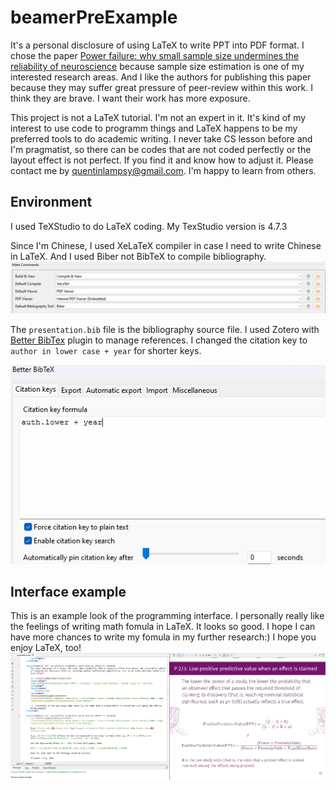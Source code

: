 # beamerPreExample

It's a personal disclosure of using LaTeX to write PPT into PDF format. I chose the paper [Power failure: why small sample size undermines the reliability of neuroscience](https://www.nature.com/articles/nrn3475) because sample size estimation is one of my interested research areas. And I like the authors for publishing this paper because they may suffer great pressure of peer-review within this work. I think they are brave. I want their work has more exposure. 

This project is not a LaTeX tutorial. I'm not an expert in it. It's kind of my interest to use code to programm things and LaTeX happens to be my preferred tools to do academic writing. I never take CS lesson before and I'm pragmatist, so there can be codes that are not coded perfectly or the layout effect is not perfect. If you find it and know how to adjust it. Please contact me by quentinlampsy@gmail.com. I'm happy to learn from others.

## Environment
I used TeXStudio to do LaTeX coding. My TexStudio version is 4.7.3

Since I'm Chinese, I used XeLaTeX compiler in case I need to write Chinese in LaTeX. And I used Biber not BibTeX to compile bibliography.
![LaTeX setup](pics/LaTeX%20setup.png)

The `presentation.bib` file is the bibliography source file. I used Zotero with [Better BibTex](https://github.com/retorquere/zotero-better-bibtex) plugin to manage references. I changed the citation key to `author in lower case + year` for shorter keys.

![Better BibTeX setup](pics/Better%20BibTeX%20setup.png)

## Interface example

This is an example look of the programming interface. I personally really like the feelings of writing math fomula in LaTeX. It looks so good. I hope I can have more chances to write my fomula in my further research:) I hope you enjoy LaTeX, too!
![interface](pics/interface.png)